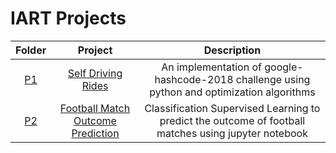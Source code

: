 # IART Projects

| Folder | Project | Description |
|:------:|:-------:|:-----------:|
|   [P1](Projects/P1)   | [Self Driving Rides](Projects/P1/README.md) | An implementation of google-hashcode-2018 challenge using python and optimization algorithms |
|   [P2](Projects/P2)   | [Football Match Outcome Prediction](Projects/P2/README.md) | Classification Supervised Learning to predict the outcome of football matches using jupyter notebook |
